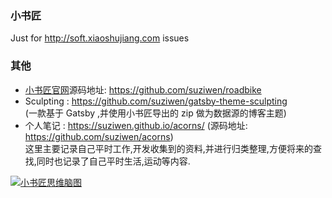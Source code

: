 ### 小书匠

Just for http://soft.xiaoshujiang.com issues

### 其他

- [小书匠官网](http://www.xiaoshujiang.com)源码地址: https://github.com/suziwen/roadbike
- Sculpting : https://github.com/suziwen/gatsby-theme-sculpting  
  (一款基于 Gatsby ,并使用小书匠导出的 zip 做为数据源的博客主题)
- 个人笔记 : https://suziwen.github.io/acorns/ (源码地址: https://github.com/suziwen/acorns)  
  这里主要记录自己平时工作,开发收集到的资料,并进行归类整理,方便将来的查找,同时也记录了自己平时生活,运动等内容.

[![小书匠思维脑图](xsj.svg)](http://soft.xiaoshujiang.com/blog/mindmap/extense#e7bbbce59088e7a4bae4be8b_12)
